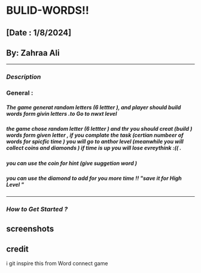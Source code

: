 # **BULID-WORDS!!**
## [Date : 1/8/2024] 
## By: Zahraa Ali 



***
### *Description* 
### General :
##### The game generat random letters (6 lettter ), and player should build words form givin letters .to Go to nwxt level 

##### the game chose random letter (6 lettter ) and thr you should creat (build ) words form given letter  , if you complate the task (certian numbeer of words for spicfic time ) you will go to anthor level (meanwhile you will collect coins and diamonds ) if time is up you will lose evreythink :(( .
##### you can use the coin for hint (give suggetion word )
##### you can use the diamond to add for you more time !! "save it for High Level " 


***
### *How to Get Started ?* 



 ## screenshots


## credit

i git inspire this from Word connect game 


